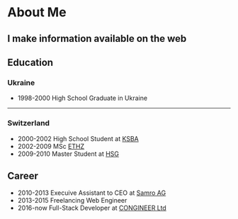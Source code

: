 # About Me

<!-- .slide: data-background="#ff0000" -->

## I make information available on the web

<!-- .element: class="fragment" -->

<!-- NEXT-V -->

## Education

### Ukraine <!-- .element: class="fragment" style="text-align: left" -->

- 1998-2000 High School Graduate in Ukraine <!-- .element: class="fragment" -->

---

### Switzerland <!-- .element: class="fragment" style="text-align: left" -->

- 2000-2002 High School Student at <!--
  .element: class="fragment"
  --> [KSBA](https://www.kanti-baden.ch/) <!-- .element: target="_blank" -->
- 2002-2009 MSc <!--
  .element: class="fragment"
  --> [ETHZ](https://ethz.ch/en.html) <!-- .element: target="_blank" -->
- 2009-2010 Master Student at <!--
  .element: class="fragment"
  --> [HSG](https://www.unisg.ch/en/) <!-- .element: target="_blank" -->

<!-- NEXT-V -->

## Career

- 2010-2013 Execuive Assistant to CEO at <!--
  .element: class="fragment"
  --> [Samro AG](https://www.samro.ch/) <!-- .element: target="_blank" -->
- 2013-2015 Freelancing Web Engineer <!-- .element: class="fragment" -->
- 2016-now Full-Stack Developer at <!--
  .element: class="fragment"
  --> [CONGINEER Ltd](https://congineer.com/) <!-- .element: target="_blank" -->
